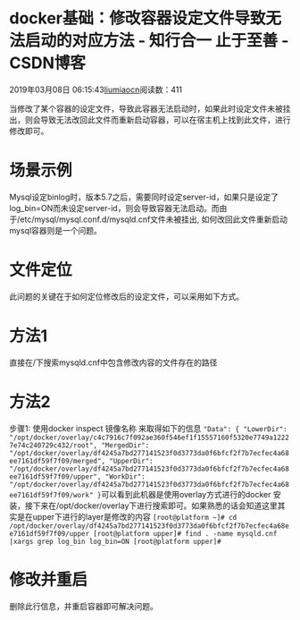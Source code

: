 
# docker基础：修改容器设定文件导致无法启动的对应方法 - 知行合一 止于至善 - CSDN博客

2019年03月08日 06:15:43[liumiaocn](https://me.csdn.net/liumiaocn)阅读数：411


当修改了某个容器的设定文件，导致此容器无法启动时，如果此时设定文件未被挂出，则会导致无法改回此文件而重新启动容器，可以在宿主机上找到此文件，进行修改即可。
# 场景示例
Mysql设定binlog时，版本5.7之后，需要同时设定server-id，如果只是设定了log_bin=ON而未设定server-id，则会导致容器无法启动。而由于/etc/mysql/mysql.conf.d/mysqld.cnf文件未被挂出, 如何改回此文件重新启动mysql容器则是一个问题。
# 文件定位
此问题的关键在于如何定位修改后的设定文件，可以采用如下方式。
# 方法1
直接在/下搜索mysqld.cnf中包含修改内容的文件存在的路径
# 方法2
步骤1: 使用docker inspect 镜像名称 来取得如下的信息
`"Data": {
                "LowerDir": "/opt/docker/overlay/c4c7916c7f092ae360f546ef1f15557160f5320e7749a12227e74c240729c432/root",
                "MergedDir": "/opt/docker/overlay/df4245a7bd277141523f0d3773da0f6bfcf2f7b7ecfec4a68ee7161df59f7f09/merged",
                "UpperDir": "/opt/docker/overlay/df4245a7bd277141523f0d3773da0f6bfcf2f7b7ecfec4a68ee7161df59f7f09/upper",
                "WorkDir": "/opt/docker/overlay/df4245a7bd277141523f0d3773da0f6bfcf2f7b7ecfec4a68ee7161df59f7f09/work"
            }`可以看到此机器是使用overlay方式进行的docker 安装，接下来在/opt/docker/overlay下进行搜索即可。如果熟悉的话会知道这里其实是在upper下进行的layer是修改的内容
`[root@platform ~]# cd /opt/docker/overlay/df4245a7bd277141523f0d3773da0f6bfcf2f7b7ecfec4a68ee7161df59f7f09/upper
[root@platform upper]# find . -name mysqld.cnf |xargs grep log_bin
log_bin=ON
[root@platform upper]#`
# 修改并重启
删除此行信息，并重启容器即可解决问题。

